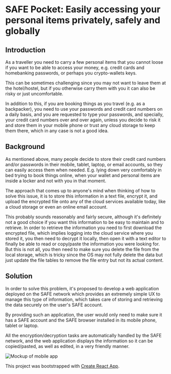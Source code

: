 # SAFE Pocket: Easily accessing your personal items privately, safely and globally

## Introduction
As a traveller you need to carry a few personal items that you cannot loose if you want to be able to access your money, e.g. credit cards and homebanking passwords, or perhaps you crypto-wallets keys.

This can be sometimes challenging since you may not want to leave them at the hotel/hostel, but if you otherwise carry them with you it can also be risky or just uncomfortable.

In addition to this, if you are booking things as you travel (e.g. as a backpacker), you need to use your passwords and credit card numbers on a daily basis, and you are requested to type your passwords, and specially, your credit card numbers over and over again, unless you decide to risk it and store them in your mobile phone or trust any cloud storage to keep them there, which in any case is not a good idea.

## Background
As mentioned above, many people decide to store their credit card numbers and/or passwords in their mobile, tablet, laptop, or email accounts, so they can easily access them when needed. E.g. lying down very comfortably in bed trying to book things online, when your wallet and personal items are inside a locker and not with you in that moment.

The approach that comes up to anyone's mind when thinking of how to solve this issue, it is to store this information in a text file, encrypt it, and upload the encrypted file onto any of the cloud services available today, like a cloud storage or even an online email account.

This probably sounds reasonably and fairly secure, although it's definitely not a good choice if you want this information to be easy to maintain and to retrieve. In order to retrieve the information you need to first download the encrypted file, which implies logging into the cloud service where you stored it, you then need to decrypt it locally, then open it with a text editor to finally be able to read or copy/paste the information you were looking for. But this is not all, you then need to make sure you delete the file from the local storage, which is tricky since the OS may not fully delete the data but just update the file tables to remove the file entry but not its actual content.

## Solution
In order to solve this problem, it's proposed to develop a web application deployed on the SAFE network which provides an extremely simple UX to manage this type of information, which takes care of storing and retrieving the data securely on the user's SAFE account.

By providing such an application, the user would only need to make sure it has a SAFE account and the SAFE browser installed in its mobile phone, tablet or laptop.

All the encryption/decryption tasks are automatically handled by the SAFE network, and the web application displays the information so it can be copied/pasted, as well as edited, in a very friendly manner.

![Mockup of mobile app](img/mockup.png)

This project was bootstrapped with [Create React App](https://github.com/facebookincubator/create-react-app).
